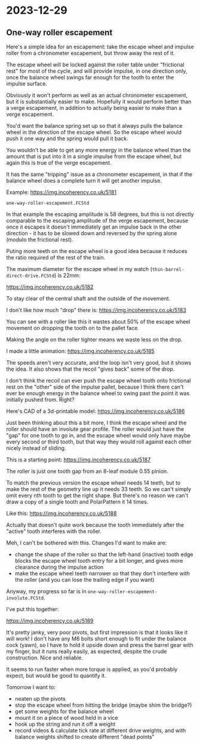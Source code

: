 # 2023-12-29

## One-way roller escapement

Here's a simple idea for an escapement: take the escape wheel and impulse roller from
a chronometer escapement, but throw away the rest of it.

The escape wheel will be locked against the roller table under "frictional rest" for most of
the cycle, and will provide impulse, in one direction only, once the balance wheel swings
far enough for the tooth to enter the impulse surface.

Obviously it won't perform as well as an actual chronometer escapement, but it is substantially
easier to make. Hopefully it would perform better than a verge escapement, in addition to
actually being easier to make than a verge escapement.

You'd want the balance spring set up so that it always pulls the balance wheel in the direction of
the escape wheel. So the escape wheel would push it one way and the spring would pull it back.

You wouldn't be able to get any more energy in the balance wheel than the amount that is put into
it in a single impulse from the escape wheel, but again this is true of the verge escapement.

It has the same "tripping" issue as a chronometer escapement, in that if the balance wheel does a complete
turn it will get another impulse.

Example: https://img.incoherency.co.uk/5181

`one-way-roller-escapement.FCStd`

In that example the escaping amplitude is 58 degrees, but this is not directly comparable to the
escaping amplitude of the verge escapement, because once it escapes it doesn't immediately get an impulse
back in the other direction - it has to be slowed down and reversed by the spring alone (modulo the frictional rest).

Puting more teeth on the escape wheel is a good idea because it reduces the ratio required of the rest of the train.

The maximum diameter for the escape wheel in my watch (`thin-barrel-direct-drive.FCStd`) is 22mm:

https://img.incoherency.co.uk/5182

To stay clear of the central shaft and the outside of the movement.

I don't like how much "drop" there is: https://img.incoherency.co.uk/5183

You can see with a roller like this it wastes about 50% of the escape wheel movement on dropping the tooth on
to the pallet face.

Making the angle on the roller tighter means we waste less on the drop.

I made a little animation: https://img.incoherency.co.uk/5185

The speeds aren't very accurate, and the loop isn't very good, but it shows the idea. It also shows that the recoil
"gives back" some of the drop.

I don't think the recoil can ever push the escape wheel tooth onto frictional rest on the "other" side of the
impulse pallet, because I think there can't ever be enough energy in the balance wheel to swing past the point it was initially
pushed from. Right?

Here's CAD of a 3d-printable model: https://img.incoherency.co.uk/5186

Just been thinking about this a bit more, I think the escape wheel and the roller should have an involute gear profile.
The roller would just have the "gap" for one tooth to go in, and the escape wheel would only have maybe every second or
third tooth, but that way they would roll against each other nicely instead of sliding.

This is a starting point: https://img.incoherency.co.uk/5187

The roller is just one tooth gap from an 8-leaf module 0.55 pinion.

To match the previous version the escape wheel needs 14 teeth, but to make the rest of the geometry line up it needs
33 teeth. So we can't simply omit every nth tooth to get the right shape. But there's no reason we can't draw a copy of a single tooth
and PolarPattern it 14 times.

Like this: https://img.incoherency.co.uk/5188

Actually that doesn't quite work because the tooth immediately after the "active" tooth interferes with the roller.

Meh, I can't be bothered with this. Changes I'd want to make are:

 * change the shape of the roller so that the left-hand (inactive) tooth edge blocks the escape wheel tooth entry for a bit longer,
and gives more clearance during the impulse action
 * make the escape wheel teeth narrower so that they don't interfere with the roller (and you can lose the trailing edge if you want)

Anyway, my progress so far is in `one-way-roller-escapement-involute.FCStd`.

I've put this together:

https://img.incoherency.co.uk/5189

It's pretty janky, very poor pivots, but first impression is that it looks like it will work! I don't have any M6 bolts short
enough to fit under the balance cock (yawn), so I have to hold it upside down and press the barrel gear with my finger, but it
runs really easily, as expected, despite the crude construction. Nice and reliable.

It seems to run faster when more torque is applied, as you'd probably expect, but would be good to quantify it.

Tomorrow I want to:

 * neaten up the pivots
 * stop the escape wheel from hitting the bridge (maybe shim the bridge?)
 * get some weights for the balance wheel
 * mount it on a piece of wood held in a vice
 * hook up the string and run it off a weight
 * record videos & calculate tick rate at different drive weights, and with balance weights shifted to create different "dead points"
